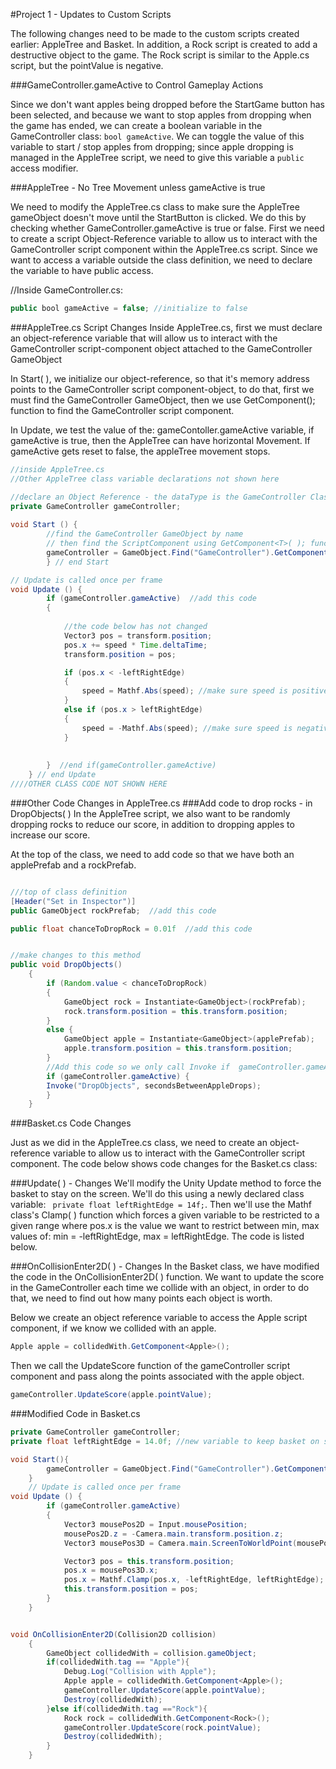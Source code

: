 #Project 1 - Updates to Custom Scripts

The following changes need to be made to the custom scripts created earlier: AppleTree and Basket.  In addition, a Rock script is created to add a destructive object to the game. The Rock script is similar to the Apple.cs script, but the pointValue is negative.  

###GameController.gameActive to Control Gameplay Actions 

Since we don't want apples being dropped before the StartGame button has been selected, and because we want to stop apples from dropping when the game has ended, we can create a boolean variable in the GameController class: `bool gameActive`.  We can toggle the value of this variable to start / stop apples from dropping; since apple dropping is managed in the AppleTree script, we need to give this variable a `public` access modifier.  

###AppleTree - No Tree Movement unless gameActive is true

We need to modify the AppleTree.cs class to make sure the AppleTree gameObject doesn't move until the StartButton is clicked.  We do this by checking whether GameController.gameActive is true or false.  First we need to create a script Object-Reference variable to allow us to interact with the GameController script component within the AppleTree.cs script.  Since we want to access a variable outside the class definition, we need to declare the variable to have public access.

//Inside GameController.cs:

```java
public bool gameActive = false; //initialize to false
```

###AppleTree.cs Script Changes
Inside AppleTree.cs, first we must declare an object-reference variable that will allow us to interact with the GameController script-component object attached to the GameController GameObject

In Start( ), we initialize our object-reference, so that it's memory address points to the GameController script component-object, to do that, first we must find the GameController GameObject, then we use GetComponent<T>(); function to find the GameController script component.

In Update, we test the value of the: gameContoller.gameActive variable, if gameActive is true, then the AppleTree can have horizontal Movement.  If gameActive gets reset to false, the appleTree movement stops.


```java
//inside AppleTree.cs
//Other AppleTree class variable declarations not shown here

//declare an Object Reference - the dataType is the GameController Class Name
private GameController gameController;  
 
void Start () {  
        //find the GameController GameObject by name
        // then find the ScriptComponent using GetComponent<T>( ); function
        gameController = GameObject.Find("GameController").GetComponent<GameController>();
        } // end Start

// Update is called once per frame
void Update () {
        if (gameController.gameActive)  //add this code
        {
                        
            //the code below has not changed        
            Vector3 pos = transform.position;
            pos.x += speed * Time.deltaTime;
            transform.position = pos;

            if (pos.x < -leftRightEdge)
            {
                speed = Mathf.Abs(speed); //make sure speed is positive
            }
            else if (pos.x > leftRightEdge)
            {
                speed = -Mathf.Abs(speed); //make sure speed is negative
            }
            
            
        }  //end if(gameController.gameActive)
	} // end Update
////OTHER CLASS CODE NOT SHOWN HERE
```
###Other Code Changes in AppleTree.cs
 ###Add code to drop rocks - in DropObjects( ) 
 In the AppleTree script, we also want to be randomly dropping rocks to reduce our score, in addition to dropping apples to increase our score.  
 
 At the top of the class, we need to add code so that we have both an applePrefab and a rockPrefab.

```java

///top of class definition
[Header("Set in Inspector")] 
public GameObject rockPrefab;  //add this code

public float chanceToDropRock = 0.01f  //add this code


//make changes to this method 
public void DropObjects()
    {
        if (Random.value < chanceToDropRock)
        {
            GameObject rock = Instantiate<GameObject>(rockPrefab);
            rock.transform.position = this.transform.position;
        }
        else { 
            GameObject apple = Instantiate<GameObject>(applePrefab);
            apple.transform.position = this.transform.position;
        }
        //Add this code so we only call Invoke if  gameController.gameActive is true.
        if (gameController.gameActive) { 
        Invoke("DropObjects", secondsBetweenAppleDrops);
        }
    }

```

###Basket.cs Code Changes

Just as we did in the AppleTree.cs class, we need to create an object-reference variable to allow us to interact with the GameController script component.  The code below shows code changes for the Basket.cs class:

###Update( ) - Changes
We'll modify the Unity Update method to force the basket to stay on the screen.  We'll do this using a newly declared class variable: ` private float leftRightEdge = 14f;`. 
Then we'll use the Mathf class's Clamp( ) function which forces a given variable to be restricted to a given range where pos.x is the value we want to restrict between min, max values of: min = -leftRightEdge, max = leftRightEdge.  The code is listed below.

###OnCollisionEnter2D( ) - Changes
In the Basket class, we have modified the code in the OnCollisionEnter2D( ) function.  We want to update the score in the GameController each time we collide with an object, in order to do that, we need to find out how many points each object is worth.  

Below we create an object reference variable to access the Apple script component, if we know we collided with an apple.


```java
Apple apple = collidedWith.GetComponent<Apple>(); 
```

Then we call the UpdateScore function of the gameController script component and pass along the points associated with the apple object.


```java
gameController.UpdateScore(apple.pointValue);
```


###Modified Code in Basket.cs 
   
```java
private GameController gameController;
private float leftRightEdge = 14.0f; //new variable to keep basket on screen

void Start(){
        gameController = GameObject.Find("GameController").GetComponent<GameController>();
    }
	// Update is called once per frame
void Update () {
        if (gameController.gameActive)
        {
            Vector3 mousePos2D = Input.mousePosition;
            mousePos2D.z = -Camera.main.transform.position.z;
            Vector3 mousePos3D = Camera.main.ScreenToWorldPoint(mousePos2D);

            Vector3 pos = this.transform.position;
            pos.x = mousePos3D.x;
            pos.x = Mathf.Clamp(pos.x, -leftRightEdge, leftRightEdge); //we can force the basket to stay on screen using the Mathf.Clamp( ) function.  
            this.transform.position = pos;
        }
	}


void OnCollisionEnter2D(Collision2D collision)
    {
        GameObject collidedWith = collision.gameObject;
        if(collidedWith.tag == "Apple"){
            Debug.Log("Collision with Apple");
            Apple apple = collidedWith.GetComponent<Apple>();
            gameController.UpdateScore(apple.pointValue);
            Destroy(collidedWith);
        }else if(collidedWith.tag =="Rock"){
            Rock rock = collidedWith.GetComponent<Rock>();
            gameController.UpdateScore(rock.pointValue);
            Destroy(collidedWith);
        }
    }	 
```


